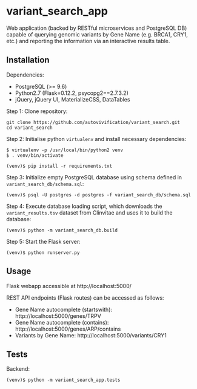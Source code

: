 # variant_search_app

Web application (backed by RESTful microservices and PostgreSQL DB) capable of querying 
genomic variants by Gene Name (e.g. BRCA1, CRY1, etc.) and reporting the information 
via an interactive results table.

## Installation

Dependencies:  
* PostgreSQL (>= 9.6)
* Python2.7 (Flask=0.12.2, psycopg2==2.7.3.2)
* jQuery, jQuery UI, MaterializeCSS, DataTables

Step 1: Clone repository:  
```
git clone https://github.com/autovivification/variant_search.git
cd variant_search
```

Step 2: Initialise python `virtualenv` and install necessary dependencies:  
```
$ virtualenv -p /usr/local/bin/python2 venv
$ . venv/bin/activate

(venv)$ pip install -r requirements.txt
```

Step 3: Initialize empty PostgreSQL database using schema defined in `variant_search_db/schema.sql`:  
```
(venv)$ psql -U postgres -d postgres -f variant_search_db/schema.sql
```

Step 4: Execute database loading script, which downloads the `variant_results.tsv` dataset 
from Clinvitae and uses it to build the database:  
```
(venv)$ python -m variant_search_db.build
```

Step 5: Start the Flask server:  
```
(venv)$ python runserver.py
```

## Usage

Flask webapp accessible at http://localhost:5000/

REST API endpoints (Flask routes) can be accessed as follows:
* Gene Name autocomplete (startswith): http://localhost:5000/genes/TRPV
* Gene Name autocomplete (contains): http://localhost:5000/genes/ARP/contains
* Variants by Gene Name: http://localhost:5000/variants/CRY1

## Tests

Backend:  
```
(venv)$ python -m variant_search_app.tests
```
